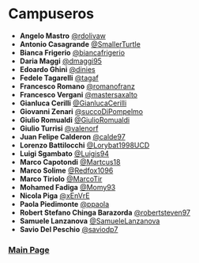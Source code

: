 # Campuseros

- **Angelo Mastro** [@rdolivaw](https://github.com/rdolivaw)
- **Antonio Casagrande** [@SmallerTurtle](https://github.com/SmallerTurtle)
- **Bianca Frigerio** [@biancafrigerio](https://github.com/biancafrigerio)
- **Daria Maggi** [@dmaggi95](https://github.com/dmaggi95)
- **Edoardo Ghini** [@dinies](https://github.com/dinies)
- **Fedele Tagarelli** [@tagaf](https://github.com/tagaf)
- **Francesco Romano** [@romanofranz](https://github.com/romanofranz)
- **Francesco Vergani** [@mastersaxalto](https://github.com/mastersaxalto)
- **Gianluca Cerilli** [@GianlucaCerilli](https://github.com/GianlucaCerilli)
- **Giovanni Zenari** [@succoDiPompelmo](https://github.com/succoDiPompelmo)
- **Giulio Romualdi** [@GiulioRomualdi](https://github.com/GiulioRomualdi)
- **Giulio Turrisi** [@valenorf](https://github.com/valenorf)
- **Juan Felipe Calderon** [@calde97](https://github.com/calde97)
- **Lorenzo Battilocchi** [@Lorybat1998UCD](https://github.com/Lorybat1998UCD)
- **Luigi Sgambato** [@Luigis94](https://github.com/Luigis94)
- **Marco Capotondi** [@Martcus18](https://github.com/Martcus18)
- **Marco Solime** [@Redfox1096](https://github.com/Redfox1096)
- **Marco Tiriolo** [@MarcoTir](https://github.com/MarcoTir)
- **Mohamed Fadiga** [@Momy93](https://github.com/momy93)
- **Nicola Piga** [@xEnVrE](https://github.com/xEnVrE)
- **Paola Piedimonte** [@ppaola](https://github.com/ppaola)
- **Robert Stefano Chinga Barazorda** [@robertsteven97](https://github.com/robertsteven97)
- **Samuele Lanzanova** [@SamueleLanzanova](https://github.com/SamueleLanzanova)
- **Savio Del Peschio** [@saviodp7](https://github.com/saviodp7)

### [Main Page](./../../README.md)
